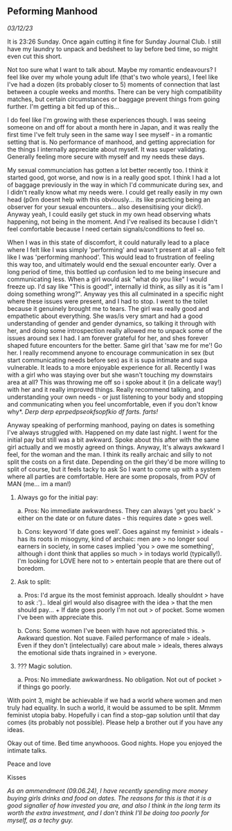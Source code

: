## Peforming Manhood
*03/12/23*

It is 23:26 Sunday. Once again cutting it fine for Sunday Journal Club.
I still have my laundry to unpack and bedsheet to lay before bed time,
so might even cut this short.

Not too sure what I want to talk about. Maybe my romantic endeavours? I
feel like over my whole young adult life (that's two whole years), I
feel like I've had a dozen (its probably closer to 5) moments of
connection that last between a couple weeks and months. There can be
very high compatibility matches, but certain circumstances or baggage
prevent things from going further. I'm getting a bit fed up of this...

I do feel like I'm growing with these experiences though. I was seeing
someone on and off for about a month here in Japan, and it was really
the first time I've felt truly seen in the same way I see myself - in a
romantic setting that is. No performance of manhood, and getting
appreciation for the things I internally appreciate about myself. It was
super validating. Generally feeling more secure with myself and my needs
these days.

My sexual communciation has gotten a lot better recently too. I think it
started good, got worse, and now is in a really good spot. I think I had
a lot of baggage previously in the way in which I'd communicate during
sex, and I didn't really know what my needs were. I could get really
easily in my own head (p0rn doesnt help with this obviously... its like
practicing being an observer for your sexual encounters... also
desensitising your dick!). Anyway yeah, I could easily get stuck in my
own head observing whats happening, not being in the moment. And I've
realised its because I didn't feel comfortable because I need certain
signals/conditions to feel so.

When I was in this state of discomfort, it could naturally lead to a
place where I felt like I was simply 'performing' and wasn't present at
all - also felt like I was 'performing manhood'. This would lead to
frustration of feeling this way too, and ultimately would end the sexual
encounter early. Over a long period of time, this bottled up confusion
led to me being insecure and communicating less. When a girl would ask
"what do you like" I would freeze up. I'd say like "This is good!",
internally id think, as silly as it is "am I doing something wrong?".
Anyway yes this all culminated in a specific night where these issues
were present, and I had to stop. I went to the toilet because it
genuinely brought me to tears. The girl was really good and empathetic
about everything. She was/is very smart and had a good understanding of
gender and gender dynamics, so talking it through with her, and doing
some introspection really allowed me to unpack some of the issues around
sex I had. I am forever grateful for her, and shes forever shaped future
encounters for the better. Same girl that 'saw me for me'! Go her. I
really recommend anyone to encourage communication in sex (but start
communicating needs before sex) as it is supa intimate and supa
vulnerable. It leads to a more enjoyable experience for all. Recently I
was with a girl who was staying over but she wasn't touching my
downstairs area at all? This was throwing me off so i spoke about it (in
a delicate way!) with her and it really improved things. Really
recommend talking, and understanding your own needs - or just listening
to your body and stopping and communicating when you feel uncomfortable,
even if you don't know why\*. *Derp derp eprpedpseokfsopfkio df farts.
farts!*

Anyway speaking of performing manhood, paying on dates is something I've
always struggled with. Happened on my date last night. I went for the
initial pay but still was a bit awkward. Spoke about this after with the
same girl actually and we mostly agreed on things. Anyway, It's always
awkward I feel, for the woman and the man. I think its really archaic
and silly to not split the costs on a first date. Depending on the girl
they'd be more willing to split of course, but it feels tacky to ask So
I want to come up with a system where all parties are comfortable. Here
are some proposals, from POV of MAN (me... im a man!)

1.  Always go for the initial pay:

    a.  Pros: No immediate awkwardness. They can always 'get you back'
        > either on the date or on future dates - this requires date
        > goes well.

    b.  Cons: keyword 'if date goes well'. Goes against my feminist
        > ideals - has its roots in misogyny, kind of archaic: men are
        > no longer soul earners in society, in some cases implied 'you
        > owe me something', although i dont think that applies so much
        > in todays world (typically!). I'm looking for LOVE here not to
        > entertain people that are there out of boredom.

2.  Ask to split:

    a.  Pros: I'd argue its the most feminist approach. Ideally shouldnt
        > have to ask :').. Ideal girl would also disagree with the idea
        > that the men should pay... + If date goes poorly I'm not out
        > of pocket. Some women I've been with appreciate this.

    b.  Cons: Some women I've been with have not appreciated this.
        > Awkward question. Not suave. Failed performance of male
        > ideals. Even if they don't (intelectually) care about male
        > ideals, theres always the emotional side thats ingrained in
        > everyone.

3.  ??? Magic solution.

    a.  Pros: No immediate awkwardness. No obligation. Not out of pocket
        > if things go poorly.

With point 3, might be achievable if we had a world where women and men
truly had equality. In such a world, it would be assumed to be split.
Mmmm feminist utopia baby. Hopefully i can find a stop-gap solution
until that day comes (its probably not possible). Please help a brother
out if you have any ideas.

Okay out of time. Bed time anywhooos. Good nights. Hope you enjoyed the
intimate talks.

Peace and love

Kisses



*As an ammendment (09.06.24), I have recently spending more money buying girls drinks and food on dates.
The reasons for this is that it is a good signaller of how invested you are, and also I think
in the long term its worth the extra investment, and I don't think I'll be doing too poorly for
myself, as a techy guy.*